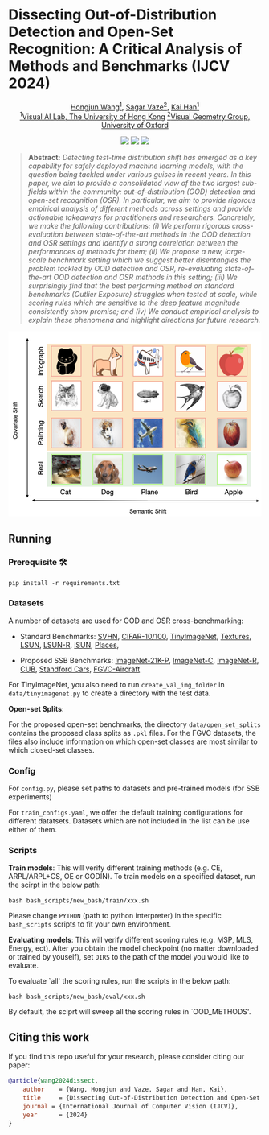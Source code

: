 # Dissecting Out-of-Distribution Detection and Open-Set Recognition: A Critical Analysis of Methods and Benchmarks (IJCV 2024)

<p align="center">
  <a href="https://whj363636.github.io/">Hongjun Wang<sup>1</sup></a>, 
  <a href="https://sgvaze.github.io/">Sagar Vaze<sup>2</sup></a>, 
  <a href="https://www.kaihan.org/">Kai Han<sup>1</sup></a> </br>
<a href="https://visailab.github.io/index.html"><sup>1</sup>Visual AI Lab, The University of Hong Kong</a>
<a href="https://www.robots.ox.ac.uk/~vgg/"><sup>2</sup>Visual Geometry Group, University of Oxford</a>
</p>

<p align="center">
    <a href="http://arxiv.org/abs/2408.16757"><img src="https://img.shields.io/badge/arXiv-2408.16757-b31b1b"></a>
    <a href="https://visual-ai.github.io/Dissect-OOD-OSR/"><img src="https://img.shields.io/badge/Project-Website-blue"></a>
    <a href="#jump"><img src="https://img.shields.io/badge/BibTeX-8A2BE2"></a>
</p>

> **Abstract:** *Detecting test-time distribution shift has emerged as a key capability for safely deployed machine learning models, with the question being tackled under various guises in recent years. In this paper, we aim to provide a consolidated view of the two largest sub-fields within the community: out-of-distribution (OOD) detection and open-set recognition (OSR). In particular, we aim to provide rigorous empirical analysis of different methods across settings and provide actionable takeaways for practitioners and researchers.
Concretely, we make the following contributions:
(i) We perform rigorous cross-evaluation between state-of-the-art methods in the OOD detection and OSR settings and identify a strong correlation between the performances of methods for them;
(ii) We propose a new, large-scale benchmark setting which we suggest better disentangles the problem tackled by OOD detection and OSR, re-evaluating state-of-the-art OOD detection and OSR methods in this setting; 
(iii) We surprisingly find that the best performing method on standard benchmarks (Outlier Exposure) struggles when tested at scale, while scoring rules which are sensitive to the deep feature magnitude consistently show promise;
and (iv) We conduct empirical analysis to explain these phenomena and highlight directions for future research.*

![teaser](assets/teaser.png)

## Running

### Prerequisite 🛠️

```
pip install -r requirements.txt
```

### Datasets

A number of datasets are used for OOD and OSR cross-benchmarking:
* Standard Benchmarks: [SVHN](https://pytorch.org/vision/stable/datasets.html),
[CIFAR-10/100](https://pytorch.org/vision/stable/datasets.html),
[TinyImageNet](https://github.com/rmccorm4/Tiny-Imagenet-200), [Textures](https://www.robots.ox.ac.uk/~vgg/data/dtd/), [LSUN](http://pages.cs.wisc.edu/~huangrui/imagenet_ood_dataset/SUN.tar.gz), [LSUN-R](https://www.dropbox.com/s/moqh2wh8696c3yl/LSUN_resize.tar.gz), [iSUN](https://www.dropbox.com/s/ssz7qxfqae0cca5/iSUN.tar.gz), [Places](http://pages.cs.wisc.edu/~huangrui/imagenet_ood_dataset/Places.tar.gz), 

* Proposed SSB Benchmarks: [ImageNet-21K-P](https://github.com/Alibaba-MIIL/ImageNet21K), [ImageNet-C](https://zenodo.org/records/2235448), [ImageNet-R](https://people.eecs.berkeley.edu/~hendrycks/imagenet-r.tar),
 [CUB](http://www.vision.caltech.edu/visipedia/CUB-200.html),
 [Standford Cars](https://www.kaggle.com/datasets/jessicali9530/stanford-cars-dataset),
[FGVC-Aircraft](https://www.robots.ox.ac.uk/~vgg/data/fgvc-aircraft/)

For TinyImageNet, you also need to run `create_val_img_folder` in `data/tinyimagenet.py` to create
a directory with the test data.

**Open-set Splits**:

For the proposed open-set benchmarks, the directory ```data/open_set_splits``` contains the proposed class splits
 as ```.pkl``` files. For the FGVC datasets, the files also include information on which
 open-set classes are most similar to which closed-set classes.

### Config

For ```config.py```, please set paths to datasets and pre-trained models (for SSB experiments)

For ```train_configs.yaml```, we offer the default training configurations for different datatsets. Datasets which are not included in the list can be use either of them.


### Scripts

**Train models**: This will verify different training methods (e.g. CE, ARPL/ARPL+CS, OE or GODIN). To train models on a specified dataset, run the scirpt in the below path:

```
bash bash_scripts/new_bash/train/xxx.sh
```

Please change ```PYTHON``` (path to python interpreter) in the specific ```bash_scripts``` scripts to fit your own environment. 

**Evaluating models**: This will verify different scoring rules (e.g. MSP, MLS, Energy, ect). After you obtain the model checkpoint (no matter downloaded or trained by youself), set ```DIRS``` to the path of the model you would like to evaluate. 

To evaluate `all' the scoring rules, run the scripts in the below path:

```
bash bash_scripts/new_bash/eval/xxx.sh
```

By default, the sciprt will sweep all the scoring rules in `OOD_METHODS'.

  
## Citing this work
<span id="jump"></span>
If you find this repo useful for your research, please consider citing our paper:

```bibtex
@article{wang2024dissect,
    author    = {Wang, Hongjun and Vaze, Sagar and Han, Kai},
    title     = {Dissecting Out-of-Distribution Detection and Open-Set Recognition: A Critical Analysis of Methods and Benchmarks},
    journal = {International Journal of Computer Vision (IJCV)},
    year      = {2024}
}
```
